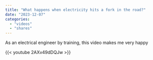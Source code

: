 ```yaml
---
title: "What happens when electricity hits a fork in the road?"
date: "2023-12-07"
categories:
  - "videos"
  - "shares"
---
```


As an electrical engineer by training, this video makes me very happy

{{< youtube 2AXv49dDQJw >}}